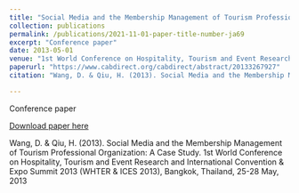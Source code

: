 ```yaml
---
title: "Social Media and the Membership Management of Tourism Professional Organization: A Case Study"
collection: publications
permalink: /publications/2021-11-01-paper-title-number-ja69
excerpt: "Conference paper"
date: 2013-05-01
venue: "1st World Conference on Hospitality, Tourism and Event Research and International Convention & Expo Summit 2013 (WHTER & ICES 2013), Bangkok, Thailand"
paperurl: "https://www.cabdirect.org/cabdirect/abstract/20133267927"
citation: "Wang, D. & Qiu, H. (2013). Social Media and the Membership Management of Tourism Professional Organization: A Case Study. 1st World Conference on Hospitality, Tourism and Event Research and International Convention & Expo Summit 2013 (WHTER & ICES 2013), Bangkok, Thailand, 25-28 May, 2013"

---
```

Conference paper

[Download paper here](https://www.cabdirect.org/cabdirect/abstract/20133267927)

Wang, D. & Qiu, H. (2013). Social Media and the Membership Management of Tourism Professional Organization: A Case Study. 1st World Conference on Hospitality, Tourism and Event Research and International Convention & Expo Summit 2013 (WHTER & ICES 2013), Bangkok, Thailand, 25-28 May, 2013

